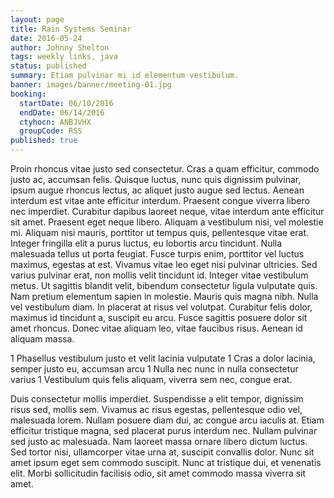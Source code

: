 ```yaml
---
layout: page
title: Rain Systems Seminar
date: 2016-05-24
author: Johnny Shelton
tags: weekly links, java
status: published
summary: Etiam pulvinar mi id elementum vestibulum.
banner: images/banner/meeting-01.jpg
booking:
  startDate: 06/10/2016
  endDate: 06/14/2016
  ctyhocn: ANBJVHX
  groupCode: RSS
published: true
---
```

Proin rhoncus vitae justo sed consectetur. Cras a quam efficitur, commodo justo ac, accumsan felis. Quisque luctus, nunc quis dignissim pulvinar, ipsum augue rhoncus lectus, ac aliquet justo augue sed lectus. Aenean interdum est vitae ante efficitur interdum. Praesent congue viverra libero nec imperdiet. Curabitur dapibus laoreet neque, vitae interdum ante efficitur sit amet. Praesent eget neque libero. Aliquam a vestibulum nisi, vel molestie mi. Aliquam nisi mauris, porttitor ut tempus quis, pellentesque vitae erat. Integer fringilla elit a purus luctus, eu lobortis arcu tincidunt. Nulla malesuada tellus ut porta feugiat. Fusce turpis enim, porttitor vel luctus maximus, egestas at est. Vivamus vitae leo eget nisi pulvinar ultricies. Sed varius pulvinar erat, non mollis velit tincidunt id. Integer vitae vestibulum metus. Ut sagittis blandit velit, bibendum consectetur ligula vulputate quis.
Nam pretium elementum sapien in molestie. Mauris quis magna nibh. Nulla vel vestibulum diam. In placerat at risus vel volutpat. Curabitur felis dolor, maximus id tincidunt a, suscipit eu arcu. Fusce sagittis posuere dolor sit amet rhoncus. Donec vitae aliquam leo, vitae faucibus risus. Aenean id aliquam massa.

1 Phasellus vestibulum justo et velit lacinia vulputate
1 Cras a dolor lacinia, semper justo eu, accumsan arcu
1 Nulla nec nunc in nulla consectetur varius
1 Vestibulum quis felis aliquam, viverra sem nec, congue erat.

Duis consectetur mollis imperdiet. Suspendisse a elit tempor, dignissim risus sed, mollis sem. Vivamus ac risus egestas, pellentesque odio vel, malesuada lorem. Nullam posuere diam dui, ac congue arcu iaculis at. Etiam efficitur tristique magna, sed placerat purus interdum nec. Nullam pulvinar sed justo ac malesuada. Nam laoreet massa ornare libero dictum luctus. Sed tortor nisi, ullamcorper vitae urna at, suscipit convallis dolor. Nunc sit amet ipsum eget sem commodo suscipit. Nunc at tristique dui, et venenatis elit. Morbi sollicitudin facilisis odio, sit amet commodo massa viverra sit amet.
